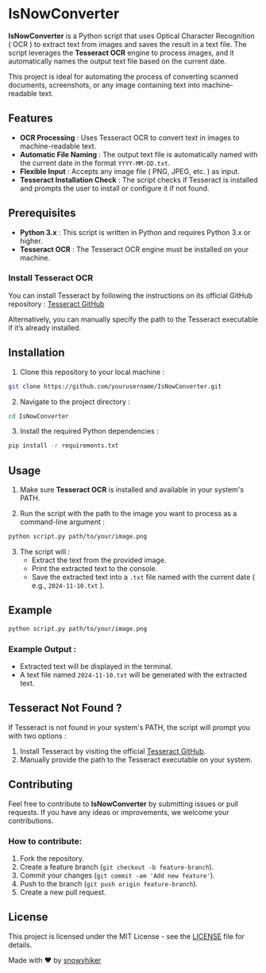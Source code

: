 # IsNowConverter

**IsNowConverter** is a Python script that uses Optical Character Recognition ( OCR ) to extract text from images and saves the result in a text file. The script leverages the **Tesseract OCR** engine to process images, and it automatically names the output text file based on the current date.

This project is ideal for automating the process of converting scanned documents, screenshots, or any image containing text into machine-readable text.

## Features

- **OCR Processing** : Uses Tesseract OCR to convert text in images to machine-readable text.
- **Automatic File Naming** : The output text file is automatically named with the current date in the format `YYYY-MM-DD.txt`.
- **Flexible Input** : Accepts any image file ( PNG, JPEG, etc. ) as input.
- **Tesseract Installation Check** : The script checks if Tesseract is installed and prompts the user to install or configure it if not found.

## Prerequisites

- **Python 3.x** : This script is written in Python and requires Python 3.x or higher.
- **Tesseract OCR** : The Tesseract OCR engine must be installed on your machine.

### Install Tesseract OCR

You can install Tesseract by following the instructions on its official GitHub repository : [Tesseract GitHub](https://github.com/tesseract-ocr/tesseract)

Alternatively, you can manually specify the path to the Tesseract executable if it’s already installed.

## Installation

1. Clone this repository to your local machine :

```bash
git clone https://github.com/yourusername/IsNowConverter.git
```

2. Navigate to the project directory :

```bash
cd IsNowConverter
```

3. Install the required Python dependencies :

```bash
pip install -r requirements.txt
```

## Usage

1. Make sure **Tesseract OCR** is installed and available in your system's PATH.
   
2. Run the script with the path to the image you want to process as a command-line argument :

```bash
python script.py path/to/your/image.png
```

3. The script will :
   - Extract the text from the provided image.
   - Print the extracted text to the console.
   - Save the extracted text into a `.txt` file named with the current date ( e.g., `2024-11-10.txt` ).

## Example

```bash
python script.py path/to/your/image.png
```

### Example Output :

- Extracted text will be displayed in the terminal.
- A text file named `2024-11-10.txt` will be generated with the extracted text.

## Tesseract Not Found ?

If Tesseract is not found in your system's PATH, the script will prompt you with two options :

1. Install Tesseract by visiting the official [Tesseract GitHub](https://github.com/tesseract-ocr/tesseract).
2. Manually provide the path to the Tesseract executable on your system.

## Contributing

Feel free to contribute to **IsNowConverter** by submitting issues or pull requests. If you have any ideas or improvements, we welcome your contributions.

### How to contribute:

1. Fork the repository.
2. Create a feature branch (`git checkout -b feature-branch`).
3. Commit your changes (`git commit -am 'Add new feature'`).
4. Push to the branch (`git push origin feature-branch`).
5. Create a new pull request.

## License

This project is licensed under the MIT License - see the [LICENSE](LICENSE) file for details.

Made with ❤️ by [snowyhiker](https://github.com/sn0wyhik3r)
